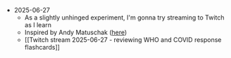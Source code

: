 - 2025-06-27
	- As a slightly unhinged experiment, I'm gonna try streaming to Twitch as I learn
	- Inspired by Andy Matuschak ([here](https://www.youtube.com/watch?v=kG2_6ToMZgI))
	- [[Twitch stream 2025-06-27 - reviewing WHO and COVID response flashcards]]	
